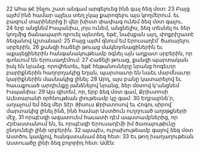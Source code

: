 22 Ահա թէ ինչու շատ անգամ արգելուեց ինձ գալ ձեզ մօտ: 23 Բայց այժմ ինձ համար այլեւս տեղ չկայ քարոզելու այս կողմերում. եւ բազում տարիներից ի վեր խիստ փափագ ունեմ ձեզ մօտ գալու. 24 երբ անցնեմ Իսպանիա, յոյս ունեմ, անցնելիս, ձեզ տեսնել ու ձեր կողմից ճանապարհ դրուել այնտեղ, եթէ, նախքան այդ, փոքրիշատէ ձեզանով կշտանամ: 25 Բայց այժմ գնում եմ Երուսաղէմ՝ ծառայելու սրբերին, 26 քանզի հաճելի թուաց մակեդոնացիներին եւ աքայեցիներին հանգանակութեամբ օգնել այն աղքատ սրբերին, որ գտնւում են Երուսաղէմում:
27 Հաճելի թուաց, քանզի պարտական իսկ են նրանց. որովհետեւ, եթէ հեթանոսները նրանց հոգեւոր բարիքներին հաղորդակից եղան, պարտաւոր են նաեւ մարմնաւոր կարիքներին մասնակից լինել: 28 Արդ, այս բանը կատարելով եւ հաւաքուած արդիւնքը յանձնելով նրանց, ձեր մօտով կ՚անցնեմ Իսպանիա: 29 Այս գիտեմ, որ, երբ ձեզ մօտ գամ, Քրիստոսի Աւետարանի օրհնութեան լիութեամբ կը գամ:
30 Եղբայրնե՛ր, աղաչում եմ ձեզ մեր Տէր Յիսուս Քրիստոսով եւ Հոգու սիրով՝ մարտակից լինել ինձ, ինձ համար Աստծուն ուղղուած աղօթքների մէջ, 31 որպէսզի ազատուեմ հաւատի դէմ ապստամբներից, որ Հրէաստանում են, եւ որպէսզի Երուսաղէմի իմ ծառայութիւնը ընդունելի լինի սրբերին. 32 այսպէս, ուրախութեամբ գալով ձեզ մօտ Աստծու կամքով, հանգստանամ ձեզ հետ: 33 Եւ թող խաղաղութեան Աստուածը լինի ձեզ բոլորիդ հետ: Ամէն:
